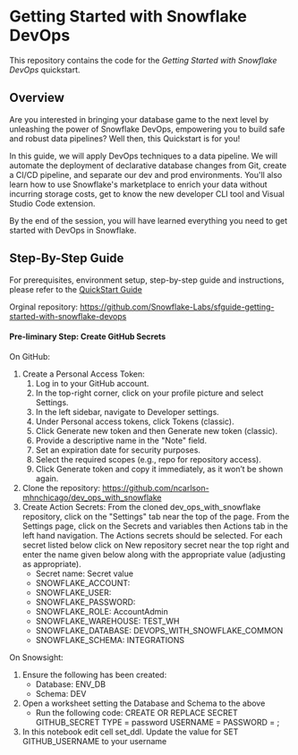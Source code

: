 # Getting Started with Snowflake DevOps

This repository contains the code for the *Getting Started with Snowflake DevOps* quickstart.

## Overview

Are you interested in bringing your database game to the next level by unleashing the power of Snowflake DevOps, empowering you to build safe and robust data pipelines? Well then, this Quickstart is for you!

In this guide, we will apply DevOps techniques to a data pipeline. We will automate the deployment of declarative database changes from Git, create a CI/CD pipeline, and separate our dev and prod environments. You'll also learn how to use Snowflake's marketplace to enrich your data without incurring storage costs, get to know the new developer CLI tool and Visual Studio Code extension.

By the end of the session, you will have learned everything you need to get started with DevOps in Snowflake.

## Step-By-Step Guide

For prerequisites, environment setup, step-by-step guide and instructions, please refer to the [QuickStart Guide](https://quickstarts.snowflake.com/guide/getting_started_with_snowflake_devops/index.html)

Orginal repository:
https://github.com/Snowflake-Labs/sfguide-getting-started-with-snowflake-devops


#### Pre-liminary Step: Create GitHub Secrets
On GitHub:
1. Create a Personal Access Token:
    1. Log in to your GitHub account.
    2. In the top-right corner, click on your profile picture and select Settings.
    3. In the left sidebar, navigate to Developer settings.
    4. Under Personal access tokens, click Tokens (classic).
    5. Click Generate new token and then Generate new token (classic).
    6. Provide a descriptive name in the "Note" field.
    7. Set an expiration date for security purposes.
    8. Select the required scopes (e.g., repo for repository access).
    9. Click Generate token and copy it immediately, as it won’t be shown again.
2. Clone the repository: https://github.com/ncarlson-mhnchicago/dev_ops_with_snowflake
3. Create Action Secrets:
From the cloned dev_ops_with_snowflake repository, click on the "Settings" tab near the top of the page. From the Settings page, click on the Secrets and variables then Actions tab in the left hand navigation. The Actions secrets should be selected. For each secret listed below click on New repository secret near the top right and enter the name given below along with the appropriate value (adjusting as appropriate).
    - Secret name: Secret value
    - SNOWFLAKE_ACCOUNT: <Your Snowflake Account>
    - SNOWFLAKE_USER: <Your Snowflake Username>
    - SNOWFLAKE_PASSWORD: <Your Snowflake Password>
    - SNOWFLAKE_ROLE: AccountAdmin
    - SNOWFLAKE_WAREHOUSE: TEST_WH
    - SNOWFLAKE_DATABASE: DEVOPS_WITH_SNOWFLAKE_COMMON
    - SNOWFLAKE_SCHEMA: INTEGRATIONS

On Snowsight:
1. Ensure the following has been created:
    - Database: ENV_DB
    - Schema: DEV
2. Open a worksheet setting the Database and Schema to the above
    - Run the following code:
        CREATE OR REPLACE SECRET GITHUB_SECRET
          TYPE = password
          USERNAME = <GITHUB USER NAME>
          PASSWORD = <GITHUB TOKEN>;
3. In this notebook edit cell set_ddl.  Update the value for SET GITHUB_USERNAME to your username

    


